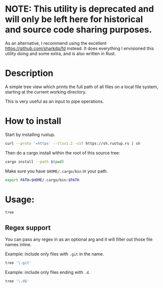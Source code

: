 # NOTE: This utility is deprecated and will only be left here for historical and source code sharing purposes.  
As an alternative, I recommend using the excellent https://github.com/sharkdp/fd instead.  It does everything I envisioned this utility doing and some extra, and is also written in Rust.  

# Description
A simple tree view which prints the full path of all files on a local file system, starting at the current working directory.

This is very useful as an input to pipe operations.

# How to install
Start by installing rustup.
```bash
curl --proto '=https' --tlsv1.2 -sSf https://sh.rustup.rs | sh
```

Then do a cargo install within the root of this source tree:
```bash
cargo install --path $(pwd)
```

Make sure you have `$HOME/.cargo/bin` in your path.
```bash
export PATH=$HOME/.cargo/bin:$PATH
```

# Usage:
```bash
tree
```
## Regex support
You can pass any regex in as an optional arg and it will filter out those file names inline.  

Example: include only files with `.git` in the name.
```bash
tree '\.git'
```
Example: include only files ending with `.d`.
```bash
tree '\.d$'
```
